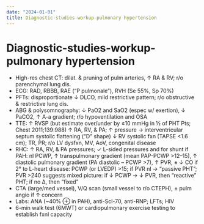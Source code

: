 ```yaml
---
date: "2024-01-01"
title: Diagnostic-studies-workup-pulmonary hypertension
---
```


# Diagnostic-studies-workup-pulmonary hypertension

* High-res chest CT: dilat. & pruning of pulm arteries, ↑ RA & RV; r/o parenchymal lung dis.
* ECG: RAD, RBBB, RAE (“P pulmonale”), RVH (Se 55%, Sp 70%)
* PFTs: disproportionate ↓ DLCO, mild restrictive pattern; r/o obstructive & restrictive lung dis.
* ABG & polysomnography: ↓ PaO2 and SaO2 (espec w/ exertion), ↓ PaCO2, ↑ A-a gradient; r/o hypoventilation and OSA
* TTE: ↑ RVSP (but estimate over/under by ≥10 mmHg in ½ of PHT Pts; Chest 2011;139:988) ↑ RA, RV, & PA; ↑ pressure → interventricular septum systolic flattening (“D” shape) ↓ RV systolic fxn (TAPSE <1.6 cm); TR, PR; r/o LV dysfxn, MV, AoV, congenital disease
* RHC: ↑ RA, RV, & PA pressures; ✓ L-sided pressures and for shunt
if PAH: nl PCWP, ↑ transpulmonary gradient (mean PAP-PCWP >12–15), ↑ diastolic pulmonary gradient (PA diastolic – PCWP >7), ↑ PVR, ± ↓ CO
if 2° to L-heart disease: PCWP (or LVEDP) >15; if PVR nl → “passive PHT”; PVR >240 suggests mixed picture: if ↓ PCWP → ↓ PVR, then “reactive” PHT; if no Δ, then “fixed”
* CTA (large/med vessel), V/Q scan (small vessel to r/o CTEPH), ± pulm angio if ↑ concern
* Labs: ANA (~40% ⊕ in PAH), anti-Scl-70, anti-RNP; LFTs; HIV
* 6-min walk test (6MWT) or cardiopulmonary exercise testing to establish fxnl capacity
